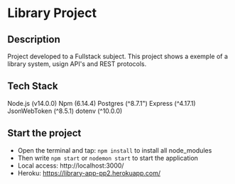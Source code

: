 # Library Project

## Description
Project developed to a Fullstack subject. This project shows a exemple of a library system, usign API's and REST protocols.

## Tech Stack
Node.js (v14.0.0)
Npm (6.14.4)
Postgres (^8.7.1")
Express (^4.17.1)
JsonWebToken (^8.5.1)
dotenv (^10.0.0)

## Start the project
- Open the terminal and tap: `npm install` to install all node_modules
- Then write `npm start` or `nodemon start` to start the application
- Local access: http://localhost:3000/
- Heroku: https://library-app-pp2.herokuapp.com/